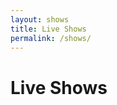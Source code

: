 ```yaml
---
layout: shows
title: Live Shows
permalink: /shows/
---
```


<div class="content-wrapper">
  <h1>Live Shows</h1>
</div>
